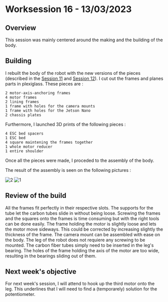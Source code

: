 # Worksession 16 - 13/03/2023

## Overview 

This session was mainly centered around the making and the building of the body.

## Building 

I rebuilt the body of the robot with the new versions of the pieces (described in the [Session 11]() and [Session 12]()).
I cut out the frames and planes parts in plexiglass. 
These pieces are :
 
    2 motor-axis-anchoring frames
    4 motor frames
    2 lining frames
    1 frame with holes for the camera mounts
    1 frame with holes for the Jetson Nano
    2 chassis plates

Furthermore, I launched 3D prints of the following pieces :

    4 ESC bed spacers 
    1 ESC bed 
    4 square maintening the frames together
    1 whole motor reducer
    1 entire shoulder

Once all the pieces were made, I proceded to the assembly of the body.

The result of the assembly is seen on the following pictures :

![2](https://user-images.githubusercontent.com/95374519/226121319-a6e36c62-2156-42f1-bad9-3a3797e7eedd.jpg)
![1](https://user-images.githubusercontent.com/95374519/226121324-a36373e9-9386-44d3-a8ed-4d164a090981.jpg)

## Review of the build

All the frames fit perfectly in their respective slots. 
The supports for the tube let the carbon tubes slide in without being loose. 
Screwing the frames and the squares onto the frames is time consuming but with the right tools can be done easily. 
The frame holding the motor is slightly loose and lets the motor move sideways. This could be corrected by increasing slightly the thickness of the frame.
The camera mount can be assembled with ease on the body.
The leg of the robot does not requiere any screwing to be mounted. The carbon fiber tubes simply need to be inserted in the leg's bearing. 
The holes of the frame holding the axis of the motor are too wide, resulting in the bearings sliding out of them. 


## Next week's objective 

For next week's session, I will attend to hook up the third motor onto the leg. This underlines that I will need to find a (temporarely) solution for the potentiometer.


